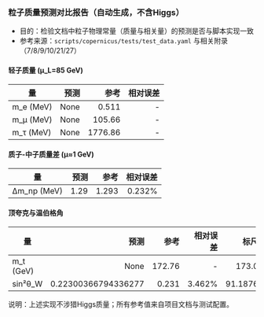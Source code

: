### 粒子质量预测对比报告（自动生成，不含Higgs）

- 目的：检验文档中粒子物理常量（质量与相关量）的预测是否与脚本实现一致
- 参考来源：`scripts/copernicus/tests/test_data.yaml` 与相关附录（7/8/9/10/21/27）

#### 轻子质量 (μ_L=85 GeV)
| 量 | 预测 | 参考 | 相对误差 |
|---|---:|---:|---:|
| m_e (MeV)  | None | 0.511 | - |
| m_μ (MeV)  | None | 105.66 | - |
| m_τ (MeV)  | None | 1776.86 | - |

#### 质子-中子质量差 (μ≈1 GeV)
| 量 | 预测 | 参考 | 相对误差 |
|---|---:|---:|---:|
| Δm_np (MeV) | 1.29 | 1.293 | 0.232% |

#### 顶夸克与温伯格角
| 量 | 预测 | 参考 | 相对误差 | 标尺 |
|---|---:|---:|---:|---:|
| m_t (GeV) | None | 172.76 | - | 173.0 |
| sin²θ_W   | 0.22300366794336277 | 0.231 | 3.462% | 91.1876 |

说明：上述实现不涉猎Higgs质量；所有参考值来自项目文档与测试配置。